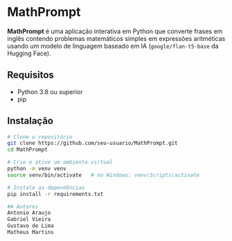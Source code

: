 # MathPrompt

**MathPrompt** é uma aplicação interativa em Python que converte frases em inglês contendo problemas matemáticos simples em expressões aritméticas usando um modelo de linguagem baseado em IA (`google/flan-t5-base` da Hugging Face).

## Requisitos

- Python 3.8 ou superior
- pip

## Instalação

```bash
# Clone o repositório
git clone https://github.com/seu-usuario/MathPrompt.git
cd MathPrompt

# Crie e ative um ambiente virtual
python -m venv venv
source venv/bin/activate   # no Windows: venv\Scripts\activate

# Instale as dependências
pip install -r requirements.txt

## Autores
Antonio Araujo
Gabriel Vieira
Gustavo de Lima
Matheus Martins